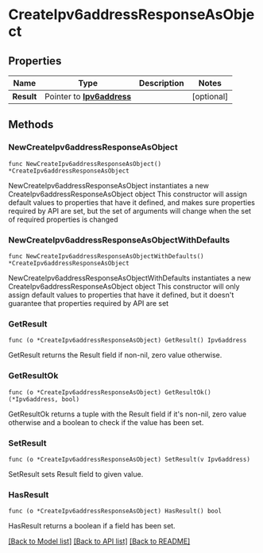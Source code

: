# CreateIpv6addressResponseAsObject

## Properties

Name | Type | Description | Notes
------------ | ------------- | ------------- | -------------
**Result** | Pointer to [**Ipv6address**](Ipv6address.md) |  | [optional] 

## Methods

### NewCreateIpv6addressResponseAsObject

`func NewCreateIpv6addressResponseAsObject() *CreateIpv6addressResponseAsObject`

NewCreateIpv6addressResponseAsObject instantiates a new CreateIpv6addressResponseAsObject object
This constructor will assign default values to properties that have it defined,
and makes sure properties required by API are set, but the set of arguments
will change when the set of required properties is changed

### NewCreateIpv6addressResponseAsObjectWithDefaults

`func NewCreateIpv6addressResponseAsObjectWithDefaults() *CreateIpv6addressResponseAsObject`

NewCreateIpv6addressResponseAsObjectWithDefaults instantiates a new CreateIpv6addressResponseAsObject object
This constructor will only assign default values to properties that have it defined,
but it doesn't guarantee that properties required by API are set

### GetResult

`func (o *CreateIpv6addressResponseAsObject) GetResult() Ipv6address`

GetResult returns the Result field if non-nil, zero value otherwise.

### GetResultOk

`func (o *CreateIpv6addressResponseAsObject) GetResultOk() (*Ipv6address, bool)`

GetResultOk returns a tuple with the Result field if it's non-nil, zero value otherwise
and a boolean to check if the value has been set.

### SetResult

`func (o *CreateIpv6addressResponseAsObject) SetResult(v Ipv6address)`

SetResult sets Result field to given value.

### HasResult

`func (o *CreateIpv6addressResponseAsObject) HasResult() bool`

HasResult returns a boolean if a field has been set.


[[Back to Model list]](../README.md#documentation-for-models) [[Back to API list]](../README.md#documentation-for-api-endpoints) [[Back to README]](../README.md)


